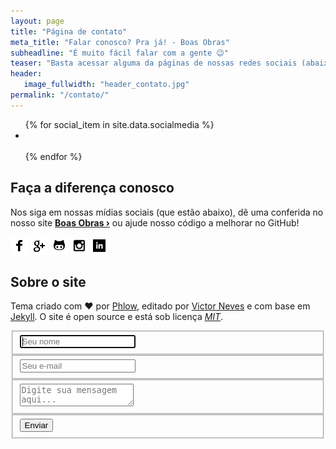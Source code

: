 ```yaml
---
layout: page
title: "Página de contato"
meta_title: "Falar conosco? Pra já! - Boas Obras"
subheadline: "É muito fácil falar com a gente 😉"
teaser: "Basta acessar alguma da páginas de nossas redes sociais (abaixo) ou entrar em contato pelo formulário."
header:
   image_fullwidth: "header_contato.jpg"
permalink: "/contato/"
---
```


<ul class="inline-list social-icons">
    {% for social_item in site.data.socialmedia %}
        <li><a href="{{ social_item.url }}" target="_blank" class="{{ social_item.class }}" title="{{ social_item.title }}"></a></li><br/>
    {% endfor %}
</ul>

## Faça a diferença conosco

Nos siga em nossas mídias sociais (que estão abaixo), dê uma conferida no nosso site **[Boas Obras ›][7]** ou ajude nosso código a melhorar no GitHub!

[![Acesse nosso Facebook!][1.1]][8]
[![Conecte com nosso GPlus][2.1]][9]
[![Melhore nosso código][3.1]][10]
[![Veja nosso insta][4.1]][11]
[![Conecte-se com nosso LinkedIn][5.1]][12]


## Sobre o site

Tema criado com &hearts; por [Phlow][6], editado por [Victor Neves][4] e com base em [Jekyll][5]. O site é open source e está sob licença [*MIT*][3].

<!-- Links utilizados nessa página -->

 [1]: http://www.prefeitura.sp.gov.br/cidade/secretarias/upload/assistencia_social/cecoas/AULA_2_SUAS_e_a_protecao_social_a_pessoa_com_deficiencia.pdf
 [2]: https://en.wikipedia.org/wiki/Think_globally,_act_locally
 [3]: https://github.com/BoasObras/boasobras.github.io/blob/master/LICENSE
 [4]: https://www.linkedin.com/in/nevesvictor/
 [5]: http://jekyllrb.com/
 [6]: http://phlow.de/
 [7]: http://boasobras.org/
 [8]: http://fb.com/grupoboasobras
 [9]: http://plus.google.com/
 [10]: https://github.com/BoasObras
 [11]: https://www.instagram.com/grupoboasobras/
 [12]: http://www.linkedin.com/

<!-- Imagens utilizados nessa página -->

 [1.1]: https://github.com/BoasObras/boasobras.github.io/blob/master/assets/socialmedia-icons/facebook.png (facebook icon with padding)
 [2.1]: https://github.com/BoasObras/boasobras.github.io/blob/master/assets/socialmedia-icons/google-plus.png (google plus icon with padding)
 [3.1]: https://github.com/BoasObras/boasobras.github.io/blob/master/assets/socialmedia-icons/github.png (github icon with padding)
 [4.1]: https://github.com/BoasObras/boasobras.github.io/blob/master/assets/socialmedia-icons/instagram.png (instagram icon with padding)
 [5.1]: https://github.com/BoasObras/boasobras.github.io/blob/master/assets/socialmedia-icons/linkedin.png (linkedin icon with padding)


<div class="container">  
  <form id="contact" action="https://docs.google.com/forms/d/e/1FAIpQLScDUWZ5_611hGMtf1PwYq3odKSosQMfv6IhU8ludpWfjNSnbA/formResponse" method="post">
    <fieldset>
      <input name="entry.292932745" placeholder="Seu nome" type="text" tabindex="1" required autofocus>
    </fieldset>
    <fieldset>
      <input name="entry.741816157" placeholder="Seu e-mail" type="email" tabindex="2" required>
    </fieldset>
    <fieldset>
      <textarea name="entry.1374242095" placeholder="Digite sua mensagem aqui..." tabindex="3" required></textarea>
    </fieldset>
    <fieldset>
      <button name="submit" type="submit" id="contact-submit" data-submit="...Enviando">Enviar</button>
    </fieldset>
  </form>
</div>

